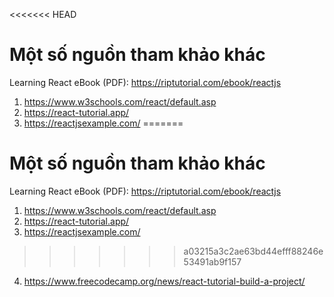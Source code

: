 <<<<<<< HEAD
# Một số nguồn tham khảo khác

Learning React eBook (PDF): https://riptutorial.com/ebook/reactjs


1. https://www.w3schools.com/react/default.asp
2. https://react-tutorial.app/
3. https://reactjsexample.com/
=======
# Một số nguồn tham khảo khác

Learning React eBook (PDF): https://riptutorial.com/ebook/reactjs


1. https://www.w3schools.com/react/default.asp
2. https://react-tutorial.app/
3. https://reactjsexample.com/
>>>>>>> a03215a3c2ae63bd44efff88246e53491ab9f157
4. https://www.freecodecamp.org/news/react-tutorial-build-a-project/